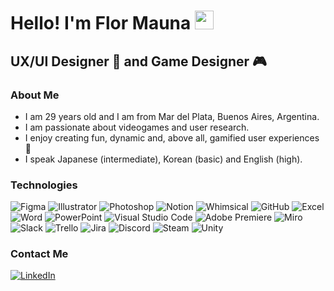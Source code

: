 <h1>Hello! I'm Flor Mauna <img src="https://raw.githubusercontent.com/iampavangandhi/iampavangandhi/master/gifs/Hi.gif" width="30px"> </h1>
<h2> UX/UI Designer 🎨 and Game Designer 🎮 </h2>

### About Me
- I am 29 years old and I am from Mar del Plata, Buenos Aires, Argentina.
- I am passionate about videogames and user research.
- I enjoy creating fun, dynamic and, above all, gamified user experiences 🎲
- I speak Japanese (intermediate), Korean (basic) and English (high).

### Technologies
![Figma](https://img.shields.io/badge/-Figma-333333?style=flat&logo=figma)
![Illustrator](https://img.shields.io/badge/-Illustrator-333333?style=flat&logo=adobeillustrator)
![Photoshop](https://img.shields.io/badge/-Photoshop-333333?style=flat&logo=adobephotoshop)
![Notion](https://img.shields.io/badge/-Notion-333333?style=flat&logo=notion)
![Whimsical](https://img.shields.io/badge/-Whimsical-333333?style=flat&logo=whimsical)
![GitHub](https://img.shields.io/badge/-GitHub-333333?style=flat&logo=github)
![Excel](https://img.shields.io/badge/-Excel-333333?style=flat&logo=microsoft-excel)
![Word](https://img.shields.io/badge/-Word-333333?style=flat&logo=microsoft-word)
![PowerPoint](https://img.shields.io/badge/-PowerPoint-333333?style=flat&logo=microsoft-powerpoint)
![Visual Studio Code](https://img.shields.io/badge/-Visual%20Studio%20Code-333333?style=flat&logo=visual-studio-code)
![Adobe Premiere](https://img.shields.io/badge/-Adobe%20Premiere-333333?style=flat&logo=adobepremierepro)
![Miro](https://img.shields.io/badge/-Miro-333333?style=flat&logo=miro)
![Slack](https://img.shields.io/badge/-Slack-333333?style=flat&logo=slack)
![Trello](https://img.shields.io/badge/-Trello-333333?style=flat&logo=trello)
![Jira](https://img.shields.io/badge/-Jira-333333?style=flat&logo=jira)
![Discord](https://img.shields.io/badge/-Discord-333333?style=flat&logo=discord)
![Steam](https://img.shields.io/badge/-Steam-333333?style=flat&logo=steam)
![Unity](https://img.shields.io/badge/-Unity-333333?style=flat&logo=unity)


### Contact Me
<a href="https://www.linkedin.com/in/florencia-mauna-user-experience-designer/"><img alt="LinkedIn" src="https://img.shields.io/badge/LinkedIn-Florencia%20Mauna-blue?style=flat-square&logo=linkedin"></a>

